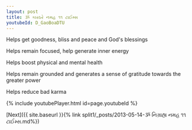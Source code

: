 ```yaml
---
layout: post
title: ૐ કારઠરે નમહ ૧૧ ટાઈમ્સ
youtubeId: D_GaoBoaDTU
---
```

 
 
Helps get goodness, bliss and peace and God's blessings
 
Helps remain focused, help generate inner energy 
 
Helps boost physical and mental health 
 
Helps remain grounded and generates a sense of gratitude towards the greater power 
 
Helps reduce bad karma
 
 
 
 


{% include youtubePlayer.html id=page.youtubeId %}
 
[Next]({{ site.baseurl }}{% link  split1/_posts/2013-05-14-ૐ નિગ્રાહ્ય નમહ ૧૧ ટાઈમ્સ.md%})
 
